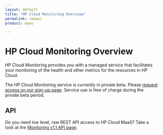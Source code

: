 ```yaml
---
layout: default
title: "HP Cloud Monitoring Overview"
permalink: /maas/
product: maas

---
```

# HP Cloud Monitoring Overview

HP Cloud Monitoring provides you with a managed service that facilitates your monitoring of the health and other metrics for the resources in HP Cloud.  

The HP Cloud Monitoring service is currently in private beta.  Please [request access on our sign-up page](https://account.hpcloud.com/cases/betarequest/maas).  Service use is free of charge during the private beta period.

## API
Do you need low level, raw REST API access to HP Cloud MaaS?  Take a look at the [Monitoring v1.1 API page](/api/v13/monitoring/).
